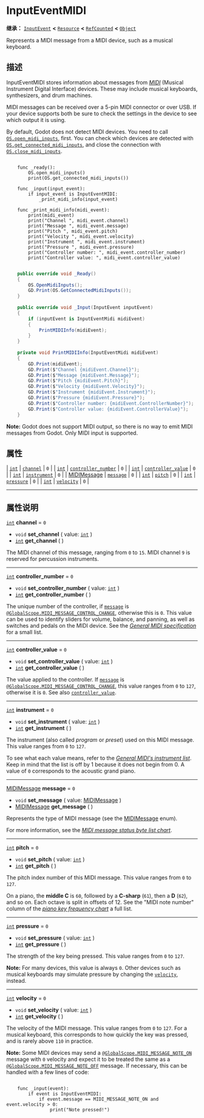 <!-- ⚠ 请勿编辑本文件 ⚠ -->
<!-- 本文档使用脚本从 WeDot 引擎源码仓库生成。 -->
<!-- 生成脚本：https://github.com/WeDot-Engine/WeDot/tree/4.3/doc/tools/make_md.py； -->
<!-- 原文件：https://github.com/WeDot-Engine/WeDot/tree/4.3/doc/classes/InputEventMIDI.xml。 -->

<div id="_class_inputeventmidi"></div>

# InputEventMIDI

**继承：** [`InputEvent`](class_inputevent.md) **<** [`Resource`](class_resource.md) **<** [`RefCounted`](class_refcounted.md) **<** [`Object`](class_object.md)

Represents a MIDI message from a MIDI device, such as a musical keyboard.

## 描述

InputEventMIDI stores information about messages from [*MIDI*](https://en.wikipedia.org/wiki/MIDI) (Musical Instrument Digital Interface) devices. These may include musical keyboards, synthesizers, and drum machines.

MIDI messages can be received over a 5-pin MIDI connector or over USB. If your device supports both be sure to check the settings in the device to see which output it is using.

By default, Godot does not detect MIDI devices. You need to call [`OS.open_midi_inputs`](#class_os_method_open_midi_inputs), first. You can check which devices are detected with [`OS.get_connected_midi_inputs`](#class_os_method_get_connected_midi_inputs), and close the connection with [`OS.close_midi_inputs`](#class_os_method_close_midi_inputs).



```gdscript

    func _ready():
        OS.open_midi_inputs()
        print(OS.get_connected_midi_inputs())
    
    func _input(input_event):
        if input_event is InputEventMIDI:
            _print_midi_info(input_event)
    
    func _print_midi_info(midi_event):
        print(midi_event)
        print("Channel ", midi_event.channel)
        print("Message ", midi_event.message)
        print("Pitch ", midi_event.pitch)
        print("Velocity ", midi_event.velocity)
        print("Instrument ", midi_event.instrument)
        print("Pressure ", midi_event.pressure)
        print("Controller number: ", midi_event.controller_number)
        print("Controller value: ", midi_event.controller_value)
```

```csharp

    public override void _Ready()
    {
        OS.OpenMidiInputs();
        GD.Print(OS.GetConnectedMidiInputs());
    }
    
    public override void _Input(InputEvent inputEvent)
    {
        if (inputEvent is InputEventMidi midiEvent)
        {
            PrintMIDIInfo(midiEvent);
        }
    }
    
    private void PrintMIDIInfo(InputEventMidi midiEvent)
    {
        GD.Print(midiEvent);
        GD.Print($"Channel {midiEvent.Channel}");
        GD.Print($"Message {midiEvent.Message}");
        GD.Print($"Pitch {midiEvent.Pitch}");
        GD.Print($"Velocity {midiEvent.Velocity}");
        GD.Print($"Instrument {midiEvent.Instrument}");
        GD.Print($"Pressure {midiEvent.Pressure}");
        GD.Print($"Controller number: {midiEvent.ControllerNumber}");
        GD.Print($"Controller value: {midiEvent.ControllerValue}");
    }
```



 **Note:** Godot does not support MIDI output, so there is no way to emit MIDI messages from Godot. Only MIDI input is supported.





## 属性

| [`int`](class_int.md)                         | [`channel`](#class_inputeventmidi_property_channel)                     | ``0`` |
| [`int`](class_int.md)                         | [`controller_number`](#class_inputeventmidi_property_controller_number) | ``0`` |
| [`int`](class_int.md)                         | [`controller_value`](#class_inputeventmidi_property_controller_value)   | ``0`` |
| [`int`](class_int.md)                         | [`instrument`](#class_inputeventmidi_property_instrument)               | ``0`` |
| [MIDIMessage](#enum_@globalscope_midimessage) | [`message`](#class_inputeventmidi_property_message)                     | ``0`` |
| [`int`](class_int.md)                         | [`pitch`](#class_inputeventmidi_property_pitch)                         | ``0`` |
| [`int`](class_int.md)                         | [`pressure`](#class_inputeventmidi_property_pressure)                   | ``0`` |
| [`int`](class_int.md)                         | [`velocity`](#class_inputeventmidi_property_velocity)                   | ``0`` |

<!-- rst-class:: classref-section-separator -->

---

## 属性说明

<div id="_class_inputeventmidi_property_channel"></div>

[`int`](class_int.md) **channel** = ``0`` <div id="class_inputeventmidi_property_channel"></div>

- `void` **set_channel** ( value: [`int`](class_int.md) )
- [`int`](class_int.md) **get_channel** ( )

The MIDI channel of this message, ranging from `0` to `15`. MIDI channel `9` is reserved for percussion instruments.

<!-- rst-class:: classref-item-separator -->

---

<div id="_class_inputeventmidi_property_controller_number"></div>

[`int`](class_int.md) **controller_number** = ``0`` <div id="class_inputeventmidi_property_controller_number"></div>

- `void` **set_controller_number** ( value: [`int`](class_int.md) )
- [`int`](class_int.md) **get_controller_number** ( )

The unique number of the controller, if [`message`](#class_inputeventmidi_property_message) is [`@GlobalScope.MIDI_MESSAGE_CONTROL_CHANGE`](#class_@globalscope_constant_midi_message_control_change), otherwise this is `0`. This value can be used to identify sliders for volume, balance, and panning, as well as switches and pedals on the MIDI device. See the [*General MIDI specification*](https://en.wikipedia.org/wiki/General_MIDI#Controller_events) for a small list.

<!-- rst-class:: classref-item-separator -->

---

<div id="_class_inputeventmidi_property_controller_value"></div>

[`int`](class_int.md) **controller_value** = ``0`` <div id="class_inputeventmidi_property_controller_value"></div>

- `void` **set_controller_value** ( value: [`int`](class_int.md) )
- [`int`](class_int.md) **get_controller_value** ( )

The value applied to the controller. If [`message`](#class_inputeventmidi_property_message) is [`@GlobalScope.MIDI_MESSAGE_CONTROL_CHANGE`](#class_@globalscope_constant_midi_message_control_change), this value ranges from `0` to `127`, otherwise it is `0`. See also [`controller_value`](#class_inputeventmidi_property_controller_value).

<!-- rst-class:: classref-item-separator -->

---

<div id="_class_inputeventmidi_property_instrument"></div>

[`int`](class_int.md) **instrument** = ``0`` <div id="class_inputeventmidi_property_instrument"></div>

- `void` **set_instrument** ( value: [`int`](class_int.md) )
- [`int`](class_int.md) **get_instrument** ( )

The instrument (also called *program* or *preset*) used on this MIDI message. This value ranges from `0` to `127`.

To see what each value means, refer to the [*General MIDI's instrument list*](https://en.wikipedia.org/wiki/General_MIDI#Program_change_events). Keep in mind that the list is off by 1 because it does not begin from 0. A value of `0` corresponds to the acoustic grand piano.

<!-- rst-class:: classref-item-separator -->

---

<div id="_class_inputeventmidi_property_message"></div>

[MIDIMessage](#enum_@globalscope_midimessage) **message** = ``0`` <div id="class_inputeventmidi_property_message"></div>

- `void` **set_message** ( value: [MIDIMessage](#enum_@globalscope_midimessage) )
- [MIDIMessage](#enum_@globalscope_midimessage) **get_message** ( )

Represents the type of MIDI message (see the [MIDIMessage](#enum_@globalscope_midimessage) enum).

For more information, see the [*MIDI message status byte list chart*](https://www.midi.org/specifications-old/item/table-2-expanded-messages-list-status-bytes).

<!-- rst-class:: classref-item-separator -->

---

<div id="_class_inputeventmidi_property_pitch"></div>

[`int`](class_int.md) **pitch** = ``0`` <div id="class_inputeventmidi_property_pitch"></div>

- `void` **set_pitch** ( value: [`int`](class_int.md) )
- [`int`](class_int.md) **get_pitch** ( )

The pitch index number of this MIDI message. This value ranges from `0` to `127`.

On a piano, the **middle C** is `60`, followed by a **C-sharp** (`61`), then a **D** (`62`), and so on. Each octave is split in offsets of 12. See the "MIDI note number" column of the [*piano key frequency chart*](https://en.wikipedia.org/wiki/Piano_key_frequencies) a full list.

<!-- rst-class:: classref-item-separator -->

---

<div id="_class_inputeventmidi_property_pressure"></div>

[`int`](class_int.md) **pressure** = ``0`` <div id="class_inputeventmidi_property_pressure"></div>

- `void` **set_pressure** ( value: [`int`](class_int.md) )
- [`int`](class_int.md) **get_pressure** ( )

The strength of the key being pressed. This value ranges from `0` to `127`.

 **Note:** For many devices, this value is always `0`. Other devices such as musical keyboards may simulate pressure by changing the [`velocity`](#class_inputeventmidi_property_velocity), instead.

<!-- rst-class:: classref-item-separator -->

---

<div id="_class_inputeventmidi_property_velocity"></div>

[`int`](class_int.md) **velocity** = ``0`` <div id="class_inputeventmidi_property_velocity"></div>

- `void` **set_velocity** ( value: [`int`](class_int.md) )
- [`int`](class_int.md) **get_velocity** ( )

The velocity of the MIDI message. This value ranges from `0` to `127`. For a musical keyboard, this corresponds to how quickly the key was pressed, and is rarely above `110` in practice.

 **Note:** Some MIDI devices may send a [`@GlobalScope.MIDI_MESSAGE_NOTE_ON`](#class_@globalscope_constant_midi_message_note_on) message with `0` velocity and expect it to be treated the same as a [`@GlobalScope.MIDI_MESSAGE_NOTE_OFF`](#class_@globalscope_constant_midi_message_note_off) message. If necessary, this can be handled with a few lines of code:

```

    func _input(event):
        if event is InputEventMIDI:
            if event.message == MIDI_MESSAGE_NOTE_ON and event.velocity > 0:
                print("Note pressed!")
```



[^virtual]: 本方法通常需要用户覆盖才能生效。
[^const]: 本方法无副作用，不会修改该实例的任何成员变量。
[^vararg]: 本方法除了能接受在此处描述的参数外，还能够继续接受任意数量的参数。
[^constructor]: 本方法用于构造某个类型。
[^static]: 调用本方法无需实例，可直接使用类名进行调用。
[^operator]: 本方法描述的是使用本类型作为左操作数的有效运算符。
[^bitfield]: 这个值是由下列位标志构成位掩码的整数。
[^void]: 无返回值。
